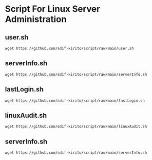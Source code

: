 <a name="readme-top"></a>
<!--
*** Author: adif-kirito
*** Date: 2/1/2024
-->

# Script For Linux Server Administration

<!-- ----------------------------------------------------- -->
## user.sh

```
wget https://github.com/adif-kirito/script/raw/main/user.sh
```

## serverInfo.sh

```
wget https://github.com/adif-kirito/script/raw/main/serverInfo.sh
```

## lastLogin.sh

```
wget https://github.com/adif-kirito/script/raw/main/lastLogin.sh
```

## linuxAudit.sh

```
wget https://github.com/adif-kirito/script/raw/main/linuxAudit.sh
```

## serverInfo.sh

```
wget https://github.com/adif-kirito/script/raw/main/serverInfo.sh
```
